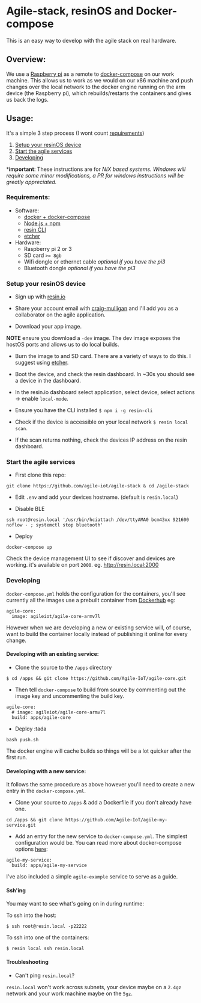 # Agile-stack, resinOS and Docker-compose

This is an easy way to develop with the agile stack on real hardware.

## Overview:

We use a [Raspberry pi](https://www.raspberrypi.org/) as a remote to [docker-compose](https://docs.docker.com/compose/overview/) on our work machine. This allows us to work as we would on our x86 machine and push changes over the local network to the docker engine running on the arm device (the Raspberry pi), which rebuilds/restarts the containers and gives us back the logs.

## Usage:
It's a simple 3 step process (I wont count [requirements](#requirements))
  1. [Setup your resinOS device](#setup-your-resinos-device)
  2. [Start the agile services](#start-the-agile-services)
  3. [Developing](#/developing)

*<b>important</b>: These instructions are for *NIX based systems. Windows will require some minor modifications, a PR for windows instructions will be greatly appreciated.*

### Requirements:
- Software:
  * [docker + docker-compose](https://docs.docker.com/compose/install/)
  * [Node.js + npm](https://nodejs.org/en/)
  * [resin CLI](https://www.npmjs.com/package/resin-cli)
  * [etcher](https://etcher.io/)
- Hardware:
  * Raspberry pi 2 or 3
  * SD card `>= 8gb`
  * Wifi dongle or ethernet cable *optional if you have the pi3*
  * Bluetooth dongle *optional if you have the pi3*

### Setup your resinOS device

* Sign up with [resin.io](https://dashboard.resin.io/signup)

* Share your account email with [craig-mulligan](mailto:craig@resin.io) and I'll add you as a collaborator on the agile application.

* Download your app image.

__NOTE__ ensure you download a `-dev` image. The dev image exposes the hostOS ports and allows us to do local builds.

* Burn the image to and SD card. There are a variety of ways to do this. I suggest using [etcher](https://etcher.io/).

* Boot the device, and check the resin dashboard. In ~30s you should see a device in the dashboard.

* In the resin.io dashboard select application, select device, select actions -> enable `local-mode`.

* Ensure you have the CLI installed `$ npm i -g resin-cli`

* Check if the device is accessible on your local network `$ resin local scan`.

* If the scan returns nothing, check the devices IP address on the resin dashboard.

### Start the agile services
* First clone this repo:
```
git clone https://github.com/agile-iot/agile-stack & cd /agile-stack
```

* Edit `.env` and add your devices hostname. (default is `resin.local`)

* Disable BLE
```
ssh root@resin.local '/usr/bin/hciattach /dev/ttyAMA0 bcm43xx 921600 noflow - ; systemctl stop bluetooth'
```

* Deploy
```
docker-compose up
```

Check the device management UI to see if discover and devices are working. it's available on port `2000`. eg. http://resin.local:2000

### Developing

`docker-compose.yml` holds the configuration for the containers, you'll see currently all the images use a prebuilt container from [Dockerhub](https://hub.docker.com/u/agileiot/) eg:
```
agile-core:
  image: agileiot/agile-core-armv7l
```

However when we are developing a new or existing service will, of course, want to build the container locally instead of publishing it online for every change.

#### Developing with an existing service:

* Clone the source to the `/apps` directory

```
$ cd /apps && git clone https://github.com/Agile-IoT/agile-core.git
```

* Then tell `docker-compose` to build from source by commenting out the image key and uncommenting the build key.
```
agile-core:
  # image: agileiot/agile-core-armv7l
  build: apps/agile-core
```
* Deploy :tada
```
bash push.sh
```

The docker engine will cache builds so things will be a lot quicker after the first run.

#### Developing with a new service:

It follows the same procedure as above however you'll need to create a new entry in the `docker-compose.yml`.

* Clone your source to `/apps` & add a Dockerfile if you don't already have one.
```
cd /apps && git clone https://github.com/Agile-IoT/agile-my-service.git
```

* Add an entry for the new service to `docker-compose.yml`. The simplest configuration would be. You can read more about docker-compose options [here](https://docs.docker.com/compose/compose-file/):
```
agile-my-service:
  build: apps/agile-my-service
```

I've also included a simple `agile-example` service to serve as a guide.

#### Ssh'ing

You may want to see what's going on in during runtime:

To ssh into the host:
```
$ ssh root@resin.local -p22222
```

To ssh into one of the containers:
```
$ resin local ssh resin.local
```

#### Troubleshooting

* Can't ping `resin.local`?

`resin.local` won't work across subnets, your device maybe on a `2.4gz` network and your work machine maybe on the `5gz`.
